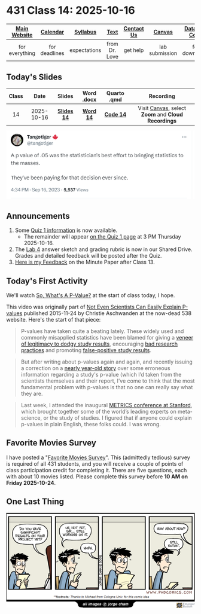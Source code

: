 # 431 Class 14: 2025-10-16

[Main Website](https://thomaselove.github.io/431-2025/) | [Calendar](https://thomaselove.github.io/431-2025/calendar.html) | [Syllabus](https://thomaselove.github.io/431-syllabus-2025/) | [Text](https://thomaselove.github.io/431-book/) | [Contact Us](https://thomaselove.github.io/431-2025/contact.html) | [Canvas](https://canvas.case.edu) | [Data and Code](https://github.com/THOMASELOVE/431-data)
:-----------: | :--------------: | :----------: | :---------: | :-------------: | :-----------: | :------------:
for everything | for deadlines | expectations | from Dr. Love | get help | lab submission | for downloads

## Today's Slides

Class | Date | Slides | Word .docx | Quarto .qmd | Recording
:---: | :--------: | :------: | :------: | :------: | :-------------:
14 | 2025-10-16 | **[Slides 14](https://thomaselove.github.io/431-slides-2025/class14.html)** | **[Word 14](https://thomaselove.github.io/431-slides-2025/class14w.docx)** | **[Code 14](https://github.com/THOMASELOVE/431-slides-2025/blob/main/class14.qmd)** | Visit [Canvas](https://canvas.case.edu/), select **Zoom** and **Cloud Recordings**

![](tango_2023.png)

## Announcements

1. Some [Quiz 1 information](https://github.com/THOMASELOVE/431-quizzes-2025/tree/main/quiz1) is now available.
    - The remainder will appear [on the Quiz 1 page](https://github.com/THOMASELOVE/431-quizzes-2025/tree/main/quiz1) at 3 PM Thursday 2025-10-16. 
2. The [Lab 4](https://github.com/THOMASELOVE/431-labs-2025/tree/main/lab4) answer sketch and grading rubric is now in our Shared Drive. Grades and detailed feedback will be posted after the Quiz.
3. [Here is my Feedback](https://bit.ly/431-2025-min-13-feedback) on the Minute Paper after Class 13.

## Today's First Activity

We'll watch [So, What's A P-Value?](https://www.facebook.com/watch/?v=1014409165269579) at the start of class today, I hope. 

This video was originally part of [Not Even Scientists Can Easily Explain P-values](https://fivethirtyeight.com/features/not-even-scientists-can-easily-explain-p-values/) published 2015-11-24 by Christie Aschwanden at the now-dead 538 website. Here's the start of that piece:

> P-values have taken quite a beating lately. These widely used and commonly misapplied statistics have been blamed for giving a [veneer of legitimacy to dodgy study results](https://fivethirtyeight.com/features/ignore-the-headlines-we-dont-know-if-e-cigs-lead-kids-to-real-cigs/), encouraging [bad research practices](https://fivethirtyeight.com/features/science-isnt-broken/#part2) and promoting [false-positive study results](https://fivethirtyeight.com/features/psychology-is-starting-to-deal-with-its-replication-problem/).

> But after writing about p-values again and again, and recently issuing a correction on a [nearly year-old story](https://fivethirtyeight.com/features/we-may-never-know-how-well-cloud-seeding-works/) over some erroneous information regarding a study's p-value (which I’d taken from the scientists themselves and their report, I’ve come to think that the most fundamental problem with p-values is that no one can really say what they are.

> Last week, I attended the inaugural [METRICS conference at Stanford](http://metrics.stanford.edu/), which brought together some of the world’s leading experts on meta-science, or the study of studies. I figured that if anyone could explain p-values in plain English, these folks could. I was wrong.

## Favorite Movies Survey

I have posted a "[Favorite Movies Survey](https://bit.ly/431-2025-movies-survey)". This (admittedly tedious) survey is required of all 431 students, and you will receive a couple of points of class participation credit for completing it. There are five questions, each with about 10 movies listed. Please complete this survey before **10 AM on Friday 2025-10-24**.

## One Last Thing

![](phdcomics_1064.png)
